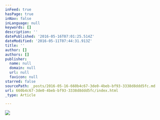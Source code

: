 ```yaml
---
inFeed: true
hasPage: true
inNav: false
inLanguage: null
keywords: []
description: ''
datePublished: '2016-05-16T07:01:25.514Z'
dateModified: '2016-05-11T07:44:31.913Z'
title: ''
author: []
authors: []
publisher:
  name: null
  domain: null
  url: null
  favicon: null
starred: false
sourcePath: _posts/2016-05-16-660b4c67-3de0-4beb-bf93-3338d8ddd5fc.md
url: 660b4c67-3de0-4beb-bf93-3338d8ddd5fc/index.html
_type: Article

---
```

![](https://the-grid-user-content.s3-us-west-2.amazonaws.com/49e66182-af4c-4b08-af90-a73b008a37cb.jpg)